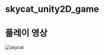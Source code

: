 # skycat_unity2D_game



# 플레이 영상 #


![skycat](https://user-images.githubusercontent.com/39197978/50520705-22e9cb00-0b05-11e9-81d2-0cb2121da2d5.gif)
